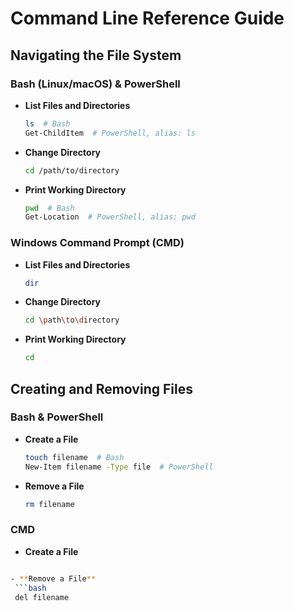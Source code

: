 # Command Line Reference Guide

## Navigating the File System

### Bash (Linux/macOS) & PowerShell

- **List Files and Directories**
  ```bash
  ls  # Bash
  Get-ChildItem  # PowerShell, alias: ls

- **Change Directory**
  ```bash
  cd /path/to/directory

- **Print Working Directory**
  ```bash
  pwd  # Bash
  Get-Location  # PowerShell, alias: pwd

### Windows Command Prompt (CMD)

- **List Files and Directories**
  ```bash
  dir

- **Change Directory**
  ```bash
  cd \path\to\directory

- **Print Working Directory**
  ```bash
  cd

## Creating and Removing Files

### Bash & PowerShell

- **Create a File**
  ```bash
  touch filename  # Bash
  New-Item filename -Type file  # PowerShell
  
- **Remove a File**
  ```bash
  rm filename
  
### CMD

- **Create a File**  
 ```bash echo.> filename

- **Remove a File**
  ```bash 
  del filename